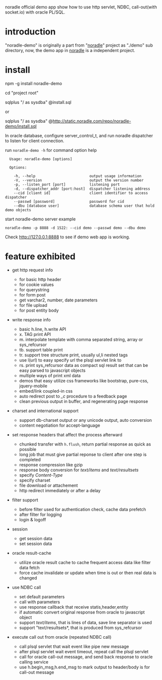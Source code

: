 noradle official demo app show how to use http servlet, NDBC, call-out(with socket.io) with oracle PL/SQL.

# introduction

  "noradle-demo" is originally a part from "[noradle](https://github.com/kaven276/noradle)" project as "./demo" sub directory,
now, the demo app in [noradle](https://www.npmjs.com/package/noradle) is a independent project.

# install

npm -g install noradle-demo

cd "project root"

sqlplus "/ as sysdba" @install.sql

or

sqlplus "/ as sysdba" @http://static.noradle.com/repo/noradle-demo/install.sql

In oracle database, configure server_control_t, and run noradle dispatcher to listen for client connection.

run `noradle-demo -h` for command option help

```shell
  Usage: noradle-demo [options]

  Options:

    -h, --help                         output usage information
    -V, --version                      output the version number
    -p, --listen_port [port]           listening port
    -d, --dispatcher_addr [port:host]  dispatcher listening address
    --cid [client id]                  client identifier to access dispatcher
    --passwd [password]                password for cid
    --dbu [database user]              database schema user that hold demo objects
```

start noradle-demo server example

```shell
noradle-demo -p 8888 -d 1522: --cid demo --passwd demo --dbu demo
```


Check http://127.0.0.1:8888 to see if demo web app is working.

# feature exhibited

* get http request info
  - for basic http header
  - for cookie values
  - for querystring
  - for form post
  - get varchar2, number, date parameters
  - for file upload
  - for post entity body

* write response info
  - basic h.line, h.write API
  - x. TAG print API
  - m. interpolate template with comma separated string, array or sys_refcursor
  - tb. support table print
  - tr. support tree structure print, usually ul,li nested tags
  - use l(url) to easy specify url the plsql servlet link to
  - rs. print sys_refcursor data as compact sql result set that can be easy parsed to javascript objects
  - multiple ways of print xml data
  - demos that easy utilize css frameworks like bootstrap, pure-css, jquery-mobile
  - embed/link coupled-in css
  - auto redirect post to *_c* procedure to a feedback page
  - clean previous output in buffer, and regenerating page response

* charset and international support
  - support db-charset output or any unicode output, auto conversion
  - content negotiation for accept-language

* set response headers that affect the process afterward
  - chunked transfer with `h.flush`, return partial response as quick as possible
  - long job that must give partial reponse to client after one step is completed
  - response compression like gzip
  - response body conversion for *text/items* and *text/resultsets*
  - specify *Content-Type*
  - specify charset
  - file download or attachement
  - http redirect immediately or after a delay

* filter support
  - before filter used for authentication check, cache data prefetch
  - after filter for logging
  - login & logoff

* session
  - get session data
  - set session data

* oracle result-cache
  - utilize oracle result cache to cache frequent access data like filter data fetch
  - force cache invalidate or update when time is out or then real data is changed

* use NDBC call
  - set default parameters
  - call with parameters
  - use response callback that receive statis,header,entity
  - if automatic convert original response from oracle to javascript object
  - support *text/items*, that is lines of data, save line separator is used
  - support "text/resultsets*, that is produced from sys_refcursor

* execute call out from oracle (repeated NDBC call)
  - call plsql servlet that wait event like pipe new message
  - after plsql servlet wait event timeout, repeat call the plsql servlet
  - call for oracle call-out message, and send back response to oracle calling service
  - use h.begin_msg,h.end_msg to mark output to header/body is for call-out message
